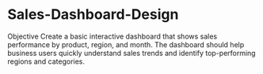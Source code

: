 # Sales-Dashboard-Design
Objective  Create a basic interactive dashboard that shows sales performance by product, region, and month. The dashboard should help business users quickly understand sales trends and identify top-performing regions and categories.
